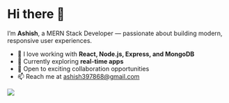 # Hi there 👋

I’m **Ashish**, a MERN Stack Developer — passionate about building modern, responsive user experiences.

- 🌟 I love working with **React, Node.js, Express, and MongoDB**
- 🚀 Currently exploring **real-time apps**
- 💼 Open to exciting collaboration opportunities
- 📫 Reach me at [ashish397868@gmail.com](mailto:ashish397868@gmail.com)

![](https://komarev.com/ghpvc/?username=ashish397868&color=brightgreen&style=flat&label=Profile%20Views)
